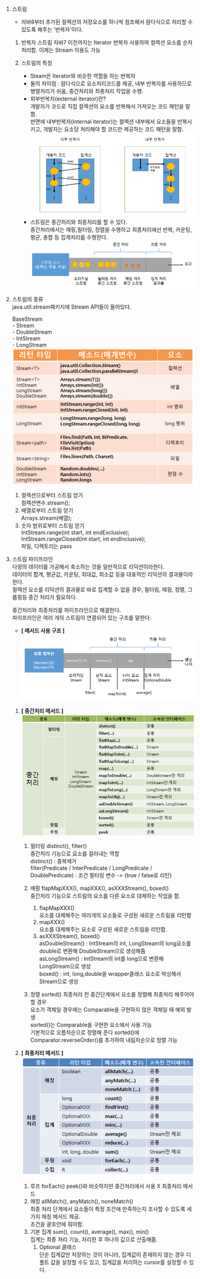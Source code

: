  1. 스트림
	- 자바8부터 추가된 컬렉션의 저장요소를 하나씩 참조해서 람다식으로 처리할 수 있도록 해주는 '반복자'이다.
	
	1) 반복자 스트림
		자바7 이전까지는 Iterator 반복자 사용하여 컬렉션 요소를 순차 처리함.
		이제는 Stream 이용도 가능
	2) 스트림의 특징
		- Steam은 Iterator와 비슷한 역할을 하는 반복자  
		- 둘의 차이점 : 람다식으로 요소처리코드를 제공, 내부 반복자를 사용하므로 병렬처리가 쉬움, 중간처리와 최총처리 작업을 수행.  
		
		* 외부반복자(external iterator)란?  
			개발자가 코드로 직접 컬렉션의 요소를 반복해서 가져오는 코드 패턴을 말함.  
			반면에 내부반복자(internal iterator)는 컬렉션 내부에서 요소들을 반복시키고, 개발자는 요소당 처리해야 할 코드만 제공하는 코드 패턴을 말함.  
			![stream_01](./img/stream_01.png)

		- 스트림은 중간처리와 최종처리를 할 수 있다.  
		  중간처리에서는 매핑,필터링, 정렬을 수행하고 최종처리에선 반복, 카운팅, 평균, 총합 등 집계처리를 수행한다.
		 			![stream_02](./img/stream_02.png)

2. 스트림의 종류  
	java.util.stream패키지에 Stream API들이 들어있다.  
	
	BaseStream  
		- Stream  
		- DoubleStream  
		- IntStream  
		- LongStream  
		![stream_03](./img/stream_03_스트림객체얻기메서드.png)  
		
	1) 컬렉션으로부터 스트림 얻기  
		컬렉션변수.stream();  
	2) 배열로부터 스트림 얻기  
		Arrays.stream(배열);  
	3) 숫자 범위로부터 스트림 얻기  
		IntStream.range(int start, int endExclusive);  
		IntStream.rangeClosed(int start, int endInclusive);  
	파일, 디렉토리는 pass  
 3. 스트림 파이프라인  
	다량의 데이터를 가공해서 축소하는 것을 일반적으로 리덕션이라한다.  
	데이터의 합계, 평균값, 카운팅, 최대값, 최소값 등을 대표적인 리덕션의 결과물이라 한다.  
	컬렉션 요소를 리덕션의 결과물로 바로 집계할 수 없을 경우, 필터링, 매핑, 정렬, 그룹핑등 중간 처리가 필요하다.  
	
	중간처리와 최종처리를 파이프라인으로 해결한다.  
  	파이프라인은 여러 개의 스트림이 연결되어 있는 구조를 말한다.  
	- **[ 메서드 사용 구조 ]**  
		![stream_04](./img/stream_04.png)  

	1) **[ 중간처리 메서드 ]**  
		![stream_05](./img/stream_05_중간처리메서드.png)  
		
		1. 필터링 distinct(), filter()  
			중간처리 기능으로 요소를 걸러내는 역할  
			distinct() : 중복제거  
			filter(Predicate / InterPredicate / LongPredicate / DoublePredicate) : 조건 필터링 변수 -> {true / false로 리턴}  
		
		2. 매핑 flapMapXXX(), mapXXX(), asXXXStream(), boxed()  
			중간처리 기능으로 스트림의 요소를 다른 요소로 대체하는 작업을 함.  
		
			1) flapMapXXX()  
				요소를 대체해주는 여러개의 요소들로 구성된 새로운 스트림을 리턴함  
			2) mapXXX()  
				요소를 대체해주는 요소로 구성된 새로운 스트림을 리턴함.  
			3) asXXXStream(), boxed()  
				asDoubleStream() : IntStream의 int, LongStream의 long요소를 double로 변환해 DoubleStream으로 생성해줌  
				asLongStream() : IntStream의 int를 long으로 변환해 LongStream으로 생성  
				boxed() : int, long,double을 wrapper클래스 요소로 박싱해서 Stream으로 생성  
		3. 정렬 sorted()
			최종처리 전 중간단계에서 요소를 정렬해 최종처리 해주어야 할 경우  
			요소가 객체일 경우에는 Comparable을 구현하지 않은 객체일 때 예외 발생  
			sorted()는 Comparable을 구현한 요소에서 사용 가능  
			기본적으로 오름차순으로 정렬해 준다 sorted()에 Comparator.reverseOrder()를 추가하여 내림차순으로 정렬 가능  

	2) **[ 최종처리 메서드 ]**  
		![stream_05](./img/stream_06_최종처리메서드.png)  
		
		1. 루프 forEach()
			peek()와 비슷하지만 중간처리에서 사용 X 최종처리 메서드  
		2. 매칭 allMatch(), anyMatch(), noneMatch()  
			최종 처리 단계에서 요소들이 특정 조건에 만족하는지 조사할 수 있도록 세가지 매칭 메서드 제공.  
			조건을 괄호안에 줘야함.
		3. 기본 집계 sum(), count(), average(), max(), min()  
			집계는 최종 처리 기능, 처리한 후 하나의 값으로 산출해줌.
			1) Optional 클래스  
				단순 집계값만 저장하는 것이 아니라, 집계값이 존재하지 않는 경우 디폴트 값을 설정할 수도 있고, 집계값을 처리하는 cursor를 설정할 수 있다.
